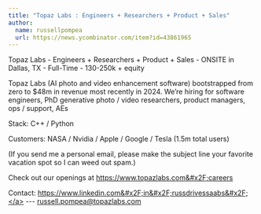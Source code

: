 ```yaml
---
title: "Topaz Labs : Engineers + Researchers + Product + Sales"
author:
  name: russellpompea
  url: https://news.ycombinator.com/item?id=43861965
---
```

Topaz Labs - Engineers + Researchers + Product + Sales - ONSITE in Dallas, TX - Full-Time - 130-250k + equity

Topaz Labs (AI photo and video enhancement software) bootstrapped from zero to $48m in revenue most recently in 2024. We’re hiring for software engineers, PhD generative photo &#x2F; video researchers, product managers, ops &#x2F; support, AEs

Stack: C++ &#x2F; Python

Customers: NASA &#x2F; Nvidia &#x2F; Apple &#x2F; Google &#x2F; Tesla (1.5m total users)

(If you send me a personal email, please make the subject line your favorite vacation spot so I can weed out spam.)

Check out our openings at <a href="https:&#x2F;&#x2F;www.topazlabs.com&#x2F;careers" rel="nofollow">https:&#x2F;&#x2F;www.topazlabs.com&#x2F;careers</a>

Contact: <a href="https:&#x2F;&#x2F;www.linkedin.com&#x2F;in&#x2F;russdrivessaabs&#x2F;" rel="nofollow">https:&#x2F;&#x2F;www.linkedin.com&#x2F;in&#x2F;russdrivessaabs&#x2F;</a> --- russell.pompea@topazlabs.com
<JobApplication />
